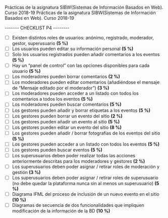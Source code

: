 Prácticas de la asignatura SIBW(Sistemas de Información Basados en Web). Curso 2018-19
Prácticas de la asignatura SIBW(Sistemas de Información Basados en Web). Curso 2018-19

------- CHECKLIST P4 --------
- [ ] Existen distintos roles de usuarios: anónimo, registrado, moderador, gestor,
  superusuario **(5 %)**
- [ ] Los usuarios pueden editar su información personal **(5 %)**
- [ ] Solo los usuarios registrados pueden añadir comentarios a los eventos **(5 %)**
- [ ] Hay un “panel de control” con las opciones disponibles para cada usuario
  **(5 %)**
- [ ] Los moderadores pueden borrar comentarios **(2 %)**
- [ ] Los moderadores pueden editar comentarios (añadiéndose el mensaje de
  “Mensaje editado por el moderador”) **(3 %)**
- [ ] Los moderadores pueden acceder a un listado con todos los comentarios a
  todos los eventos **(5 %)**
- [ ] Los moderadores pueden buscar comentarios **(5 %)**
- [ ] Los gestores pueden añadir y borrar etiquetas a los eventos **(5 %)**
- [ ] Los gestores pueden borrar un evento del sitio **(2 %)**
- [ ] Los gestores pueden añadir un evento al sitio **(5 %)**
- [ ] Los gestores pueden editar un evento del sitio **(8 %)**
- [ ] Los gestores pueden añadir / borrar fotografías de los eventos del sitio
  **(5 %)**
- [ ] Los gestores pueden acceder a un listado con todos los eventos **(5 %)**
- [ ] Los gestores pueden buscar eventos **(5 %)**
- [ ] Los superusuarios deben poder realizar todas las acciones anteriormente descritas para los moderadores y gestores **(2 %)**
- [ ] Los superusuarios deben poder asignar / retirar roles de moderación y
  gestión **(3 %)**
- [ ] Los superusuarios deben poder asignar / retirar roles de superusuario (no
  debe quedar la plataforma nunca sin al menos un superusuario) **(5 %)**
- [ ] Diagrama IFML del proceso de inclusión de un nuevo evento en el sitio
  **(10 %)**
- [ ] Diagramas de secuencia de dos funcionalidades que impliquen modificación
  de la información de la BD **(10 %)**
